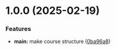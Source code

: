# 1.0.0 (2025-02-19)


### Features

* **main:** make course structure ([0ba96a8](https://github.com/aa-novikova/os-intro/commit/0ba96a899cc9cb4a50024ac37c16385f5d436333))



